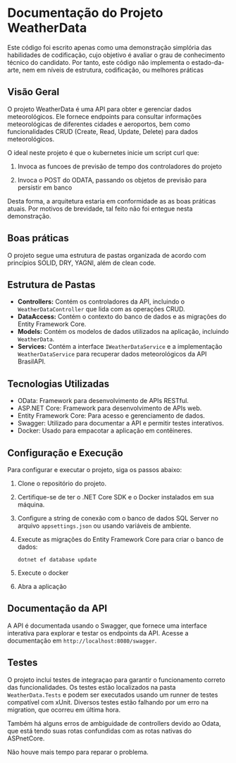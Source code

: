 # Documentação do Projeto WeatherData
Este código foi escrito apenas como uma demonstração simplória das habilidades de codificação, cujo objetivo é avaliar o grau de conhecimento técnico do candidato.
Por tanto, este código não implementa o estado-da-arte, nem em níveis de estrutura, codificação, ou melhores práticas

## Visão Geral
O projeto WeatherData é uma API para obter e gerenciar dados meteorológicos. Ele fornece endpoints para consultar informações meteorológicas de diferentes cidades e aeroportos, bem como funcionalidades CRUD (Create, Read, Update, Delete) para dados meteorológicos.

O ideal neste projeto é que o kubernetes inicie um script curl que:

1. Invoca as funcoes de previsão de tempo dos controladores do projeto

2. Invoca o POST do ODATA, passando os objetos de previsão para persistir em banco

Desta forma, a arquitetura estaria em conformidade as as boas práticas atuais.
Por motivos de brevidade, tal feito não foi entegue nesta demonstração.

## Boas práticas
O projeto segue uma estrutura de pastas organizada de acordo com princípios SOLID, DRY, YAGNI, além de clean code.

## Estrutura de Pastas
- **Controllers:** Contém os controladores da API, incluindo o `WeatherDataController` que lida com as operações CRUD.
- **DataAccess:** Contém o contexto do banco de dados e as migrações do Entity Framework Core.
- **Models:** Contém os modelos de dados utilizados na aplicação, incluindo `WeatherData`.
- **Services:** Contém a interface `IWeatherDataService` e a implementação `WeatherDataService` para recuperar dados meteorológicos da API BrasilAPI.

## Tecnologias Utilizadas
- OData: Framework para desenvolvimento de APIs RESTful.
- ASP.NET Core: Framework para desenvolvimento de APIs web.
- Entity Framework Core: Para acesso e gerenciamento de dados.
- Swagger: Utilizado para documentar a API e permitir testes interativos.
- Docker: Usado para empacotar a aplicação em contêineres.

## Configuração e Execução
Para configurar e executar o projeto, siga os passos abaixo:

1. Clone o repositório do projeto.

2. Certifique-se de ter o .NET Core SDK e o Docker instalados em sua máquina.

3. Configure a string de conexão com o banco de dados SQL Server no arquivo `appsettings.json` ou usando variáveis de ambiente.

4. Execute as migrações do Entity Framework Core para criar o banco de dados:

   ```
   dotnet ef database update
   ```
5. Execute o docker
 
6. Abra a aplicação

## Documentação da API
A API é documentada usando o Swagger, que fornece uma interface interativa para explorar e testar os endpoints da API. Acesse a documentação em `http://localhost:8080/swagger`.

## Testes
O projeto inclui testes de integraçao para garantir o funcionamento correto das funcionalidades. Os testes estão localizados na pasta `WeatherData.Tests` e podem ser executados usando um runner de testes compatível com xUnit.
Diversos testes estão falhando por um erro na migration, que ocorreu em última hora.

Também há alguns erros de ambiguidade de controllers devido ao Odata, que está tendo suas rotas confundidas com as rotas nativas do ASPnetCore.

Não houve mais tempo para reparar o problema.
